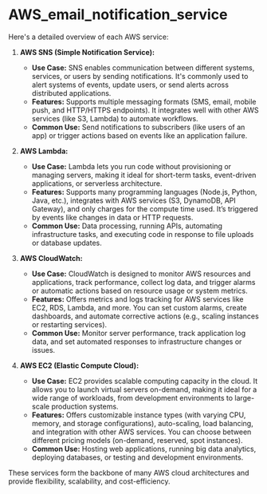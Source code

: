 # AWS_email_notification_service<br>
Here's a detailed overview of each AWS service:

1. **AWS SNS (Simple Notification Service):**
   - **Use Case:** SNS enables communication between different systems, services, or users by sending notifications. It's commonly used to alert systems of events, update users, or send alerts across distributed applications.
   - **Features:** Supports multiple messaging formats (SMS, email, mobile push, and HTTP/HTTPS endpoints). It integrates well with other AWS services (like S3, Lambda) to automate workflows.
   - **Common Use:** Send notifications to subscribers (like users of an app) or trigger actions based on events like an application failure.

2. **AWS Lambda:**
   - **Use Case:** Lambda lets you run code without provisioning or managing servers, making it ideal for short-term tasks, event-driven applications, or serverless architecture.
   - **Features:** Supports many programming languages (Node.js, Python, Java, etc.), integrates with AWS services (S3, DynamoDB, API Gateway), and only charges for the compute time used. It’s triggered by events like changes in data or HTTP requests.
   - **Common Use:** Data processing, running APIs, automating infrastructure tasks, and executing code in response to file uploads or database updates.

3. **AWS CloudWatch:**
   - **Use Case:** CloudWatch is designed to monitor AWS resources and applications, track performance, collect log data, and trigger alarms or automatic actions based on resource usage or system metrics.
   - **Features:** Offers metrics and logs tracking for AWS services like EC2, RDS, Lambda, and more. You can set custom alarms, create dashboards, and automate corrective actions (e.g., scaling instances or restarting services).
   - **Common Use:** Monitor server performance, track application log data, and set automated responses to infrastructure changes or issues.

4. **AWS EC2 (Elastic Compute Cloud):**
   - **Use Case:** EC2 provides scalable computing capacity in the cloud. It allows you to launch virtual servers on-demand, making it ideal for a wide range of workloads, from development environments to large-scale production systems.
   - **Features:** Offers customizable instance types (with varying CPU, memory, and storage configurations), auto-scaling, load balancing, and integration with other AWS services. You can choose between different pricing models (on-demand, reserved, spot instances).
   - **Common Use:** Hosting web applications, running big data analytics, deploying databases, or testing and development environments.

These services form the backbone of many AWS cloud architectures and provide flexibility, scalability, and cost-efficiency.
